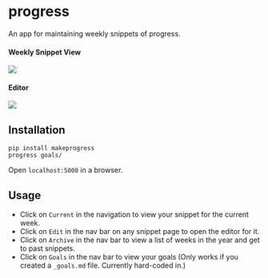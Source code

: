 # progress
An app for maintaining weekly snippets of progress.

#### Weekly Snippet View
![](https://raw.githubusercontent.com/csu/progress/master/screenshots/main.jpg)

#### Editor
![](https://raw.githubusercontent.com/csu/progress/master/screenshots/editor.jpg)

## Installation
```
pip install makeprogress
progress goals/
```

Open `localhost:5000` in a browser.

## Usage
* Click on `Current` in the navigation to view your snippet for the current week.
* Click on `Edit` in the nav bar on any snippet page to open the editor for it.
* Click on `Archive` in the nav bar to view a list of weeks in the year and get to past snippets.
* Click on `Goals` in the nav bar to view your goals (Only works if you created a `_goals.md` file. Currently hard-coded in.)

